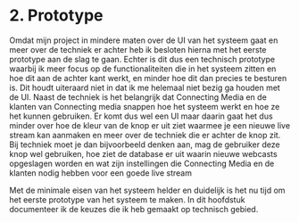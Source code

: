 # 2. Prototype

Omdat mijn project in mindere maten over de UI van het systeem gaat en meer over de techniek er achter heb ik besloten hierna met het eerste prototype aan de slag te gaan. Echter is dit dus een technisch prototype waarbij ik meer focus op de functionaliteiten die in het systeem zitten en hoe dit aan de achter kant werkt, en minder hoe dit dan precies te besturen is. Dit houdt uiteraard niet in dat ik me helemaal niet bezig ga houden met de UI. Naast de techniek is het belangrijk dat Connecting Media en de klanten van Connecting media snappen hoe het systeem werkt en hoe ze het kunnen gebruiken. Er komt dus wel een UI maar daarin gaat het dus minder over hoe de kleur van de knop er uit ziet waarmee je een nieuwe live stream kan aanmaken en meer over de techniek die er achter de knop zit. Bij techniek moet je dan bijvoorbeeld denken aan, mag de gebruiker deze knop wel gebruiken, hoe ziet de database er uit waarin nieuwe webcasts opgeslagen worden en wat zijn instellingen die Connecting Media en de klanten nodig hebben voor een goede live stream

Met de minimale eisen van het systeem helder en duidelijk is het nu tijd om het eerste prototype van het systeem te maken. In dit hoofdstuk documenteer ik de keuzes die ik heb gemaakt op technisch gebied.


